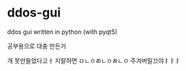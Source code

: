 # ddos-gui
ddos gui written in python (with pyqt5)

공부용으로 대충 만든거

개 못만들었다고ㅓ 지랄하면 ㅁㄴㅇㄻㄴㅇㄻㄴㅇ 주겨버릴끄야ㅑㅑㅑ
